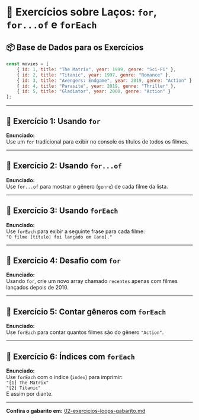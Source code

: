 # 🧪 Exercícios sobre Laços: `for`, `for...of` e `forEach`

## 📦 Base de Dados para os Exercícios

```javascript
const movies = [
    { id: 1, title: "The Matrix", year: 1999, genre: "Sci-Fi" },
    { id: 2, title: "Titanic", year: 1997, genre: "Romance" },
    { id: 3, title: "Avengers: Endgame", year: 2019, genre: "Action" },
    { id: 4, title: "Parasite", year: 2019, genre: "Thriller" },
    { id: 5, title: "Gladiator", year: 2000, genre: "Action" }
];
```

---

## 🧪 Exercício 1: Usando `for`

**Enunciado:**  
Use um `for` tradicional para exibir no console os títulos de todos os filmes.

---

## 🧪 Exercício 2: Usando `for...of`

**Enunciado:**  
Use `for...of` para mostrar o gênero (`genre`) de cada filme da lista.

---

## 🧪 Exercício 3: Usando `forEach`

**Enunciado:**  
Use `forEach` para exibir a seguinte frase para cada filme:  
`"O filme [título] foi lançado em [ano]."`

---

## 🧪 Exercício 4: Desafio com `for`

**Enunciado:**  
Usando `for`, crie um novo array chamado `recentes` apenas com filmes lançados depois de 2010.

---

## 🧪 Exercício 5: Contar gêneros com `forEach`

**Enunciado:**  
Use `forEach` para contar quantos filmes são do gênero `"Action"`.

---

## 🧪 Exercício 6: Índices com `forEach`

**Enunciado:**  
Use `forEach` com o índice (`index`) para imprimir:  
`"[1] The Matrix"`  
`"[2] Titanic"`  
E assim por diante.

---

**Confira o gabarito em:** [02-exercicios-loops-gabarito.md](./02-exercicios-loops-gabarito.md)
